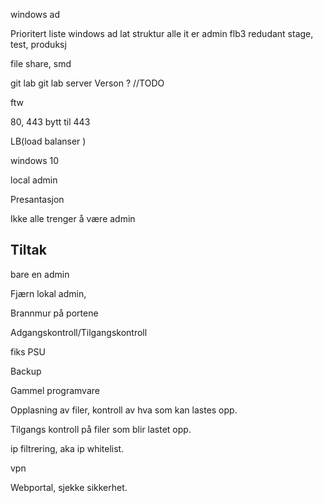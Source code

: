 windows ad

Prioritert liste
windows ad
lat struktur
alle it er admin
flb3 redudant
stage, test, produksj

file share, smd

git lab
git lab server Verson ? //TODO

ftw

80, 443 bytt til 443 

LB(load balanser )


windows 10

local admin


Presantasjon


Ikke alle trenger å være admin

## Tiltak

bare en admin

Fjærn lokal admin, 

Brannmur på portene

Adgangskontroll/Tilgangskontroll

fiks PSU

Backup 

Gammel programvare

Opplasning av filer, kontroll av hva som kan lastes opp.

Tilgangs kontroll på filer som blir lastet opp.

ip filtrering, aka ip whitelist. 

vpn

Webportal, sjekke sikkerhet. 










